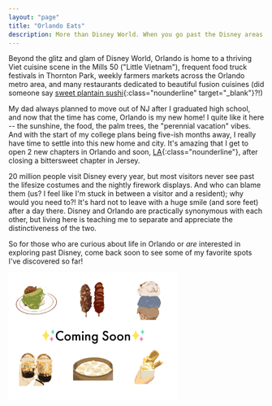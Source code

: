 ```yaml
---
layout: "page"
title: "Orlando Eats"
description: More than Disney World. When you go past the Disney areas, head to all the many districts of this huge city! On the exterior, you see huge corporations and chain restaurants, but there are many amazing small businesses in this city too.
---
```

Beyond the glitz and glam of Disney World, Orlando is home to a thriving Viet cuisine scene in the Mills 50 ("Little Vietnam"), frequent food truck festivals in Thornton Park, weekly farmers markets across the Orlando metro area, and many restaurants dedicated to beautiful fusion cuisines (did someone say [sweet plantain sushi](https://www.instagram.com/maguro.pr/){:class="nounderline" target="_blank"}?!)

My dad always planned to move out of NJ after I graduated high school, and now that the time has come, Orlando is my new home! I quite like it here -- the sunshine, the food, the palm trees, the "perennial vacation" vibes. And with the start of my college plans being five-ish months away, I really have time to settle into this new home and city. It's amazing that I get to open 2 new chapters in Orlando and soon, [LA](/losangeleseats){:class="nounderline"}, after closing a bittersweet chapter in Jersey. 

20 million people visit Disney every year, but most visitors never see past the lifesize costumes and the nightly firework displays. And who can blame them (us? I feel like I'm stuck in between a visitor and a resident); why would you need to?! It's hard not to leave with a huge smile (and sore feet) after a day there. Disney and Orlando are practically synonymous with each other, but living here is teaching me to separate and appreciate the distinctiveness of the two. 

So for those who are curious about life in Orlando or *are* interested in exploring past Disney, come back soon to see some of my favorite spots I've discovered so far!

<div class="flex-container">
  <div class="flex-item">
      <img src="/assets/images/comingsoonvectorart.png" height="250px" class="image">
  </div>
</div>